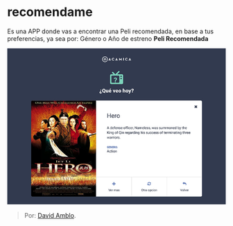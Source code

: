 # recomendame

Es una APP donde vas a encontrar una Peli recomendada, en base a tus preferencias, ya sea por: Género o Año de estreno **Peli Recomendada**


![recomendame](https://github.com/Dvdam/recomendame/blob/master/thumb.jpg "Juego")

>Por: [David Amblo](https://github.com/Dvdam "David Amblo").
